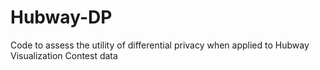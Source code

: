 # Hubway-DP
Code to assess the utility of differential privacy when applied to Hubway Visualization Contest data
